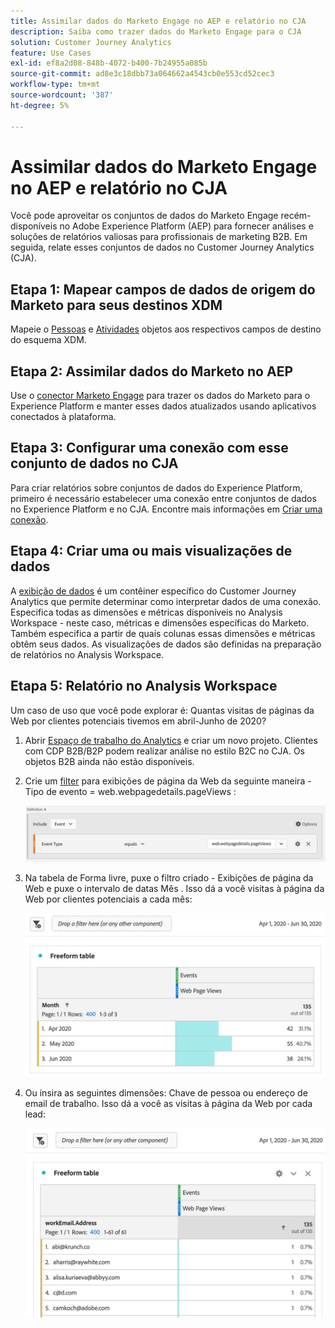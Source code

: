 ```yaml
---
title: Assimilar dados do Marketo Engage no AEP e relatório no CJA
description: Saiba como trazer dados do Marketo Engage para o CJA
solution: Customer Journey Analytics
feature: Use Cases
exl-id: ef8a2d08-848b-4072-b400-7b24955a085b
source-git-commit: ad8e3c18dbb73a064662a4543cb0e553cd52cec3
workflow-type: tm+mt
source-wordcount: '387'
ht-degree: 5%

---
```


# Assimilar dados do Marketo Engage no AEP e relatório no CJA

Você pode aproveitar os conjuntos de dados do Marketo Engage recém-disponíveis no Adobe Experience Platform (AEP) para fornecer análises e soluções de relatórios valiosas para profissionais de marketing B2B. Em seguida, relate esses conjuntos de dados no Customer Journey Analytics (CJA).

## Etapa 1: Mapear campos de dados de origem do Marketo para seus destinos XDM

Mapeie o [Pessoas](https://experienceleague.adobe.com/docs/experience-platform/sources/connectors/adobe-applications/mapping/marketo.html?lang=en#persons) e [Atividades](https://experienceleague.adobe.com/docs/experience-platform/sources/connectors/adobe-applications/mapping/marketo.html?lang=en#activities) objetos aos respectivos campos de destino do esquema XDM.

## Etapa 2: Assimilar dados do Marketo no AEP

Use o [conector Marketo Engage](https://experienceleague.adobe.com/docs/experience-platform/sources/connectors/adobe-applications/marketo/marketo.html?lang=en) para trazer os dados do Marketo para o Experience Platform e manter esses dados atualizados usando aplicativos conectados à plataforma.

## Etapa 3: Configurar uma conexão com esse conjunto de dados no CJA

Para criar relatórios sobre conjuntos de dados do Experience Platform, primeiro é necessário estabelecer uma conexão entre conjuntos de dados no Experience Platform e no CJA. Encontre mais informações em [Criar uma conexão](https://experienceleague.adobe.com/docs/analytics-platform/using/cja-connections/create-connection.html?lang=pt-BR).

## Etapa 4: Criar uma ou mais visualizações de dados

A [exibição de dados](/help/data-views/data-views.md) é um contêiner específico do Customer Journey Analytics que permite determinar como interpretar dados de uma conexão. Especifica todas as dimensões e métricas disponíveis no Analysis Workspace - neste caso, métricas e dimensões específicas do Marketo. Também especifica a partir de quais colunas essas dimensões e métricas obtêm seus dados. As visualizações de dados são definidas na preparação de relatórios no Analysis Workspace.

## Etapa 5: Relatório no Analysis Workspace

Um caso de uso que você pode explorar é: Quantas visitas de páginas da Web por clientes potenciais tivemos em abril-Junho de 2020?

1. Abrir [Espaço de trabalho do Analytics](/help/analysis-workspace/home.md) e criar um novo projeto.
Clientes com CDP B2B/B2P podem realizar análise no estilo B2C no CJA. Os objetos B2B ainda não estão disponíveis.

1. Crie um [filter](/help/components/filters/create-filters.md) para exibições de página da Web da seguinte maneira - Tipo de evento = web.webpagedetails.pageViews :

   ![](assets/marketo-filter.png)

1. Na tabela de Forma livre, puxe o filtro criado - Exibições de página da Web e puxe o intervalo de datas Mês . Isso dá a você visitas à página da Web por clientes potenciais a cada mês:

   ![](assets/marketo-freeform.png)

1. Ou insira as seguintes dimensões: Chave de pessoa ou endereço de email de trabalho. Isso dá a você as visitas à página da Web por cada lead:

   ![](assets/marketo-freeform2.png)
